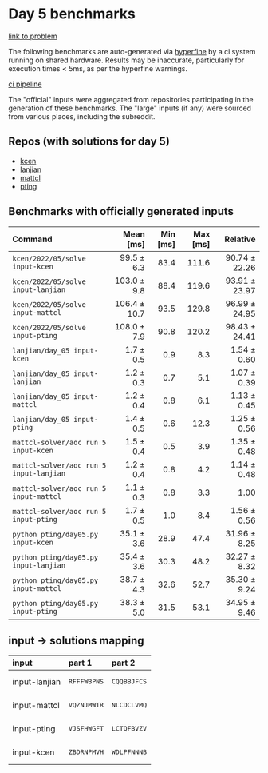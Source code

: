 # Day 5 benchmarks

[link to problem](http://adventofcode.com/2022/day/5)

The following benchmarks are auto-generated via [hyperfine](https://github.com/sharkdp/hyperfine) by a ci system running on shared hardware. Results may be inaccurate, particularly for execution times < 5ms, as per the hyperfine warnings.

[ci pipeline](http://ci.papercode.net:8080/teams/aoc2022/pipelines/aoc-compare-2022)

The "official" inputs were aggregated from repositories participating in the generation of these benchmarks. The "large" inputs (if any) were sourced from various places, including the subreddit.

## Repos (with solutions for day 5)


- [kcen](https://github.com/kcen/AdventOfCode)
- [lanjian](https://github.com/LanJian/aoc-2022)
- [mattcl](https://github.com/mattcl/aoc2022)
- [pting](https://github.com/pting/aoc2022)

## Benchmarks with officially generated inputs
| Command | Mean [ms] | Min [ms] | Max [ms] | Relative |
|:---|---:|---:|---:|---:|
| `kcen/2022/05/solve input-kcen` | 99.5 ± 6.3 | 83.4 | 111.6 | 90.74 ± 22.26 |
| `kcen/2022/05/solve input-lanjian` | 103.0 ± 9.8 | 88.4 | 119.6 | 93.91 ± 23.97 |
| `kcen/2022/05/solve input-mattcl` | 106.4 ± 10.7 | 93.5 | 129.8 | 96.99 ± 24.95 |
| `kcen/2022/05/solve input-pting` | 108.0 ± 7.9 | 90.8 | 120.2 | 98.43 ± 24.41 |
| `lanjian/day_05 input-kcen` | 1.7 ± 0.5 | 0.9 | 8.3 | 1.54 ± 0.60 |
| `lanjian/day_05 input-lanjian` | 1.2 ± 0.3 | 0.7 | 5.1 | 1.07 ± 0.39 |
| `lanjian/day_05 input-mattcl` | 1.2 ± 0.4 | 0.8 | 6.1 | 1.13 ± 0.45 |
| `lanjian/day_05 input-pting` | 1.4 ± 0.5 | 0.6 | 12.3 | 1.25 ± 0.56 |
| `mattcl-solver/aoc run 5 input-kcen` | 1.5 ± 0.4 | 0.5 | 3.9 | 1.35 ± 0.48 |
| `mattcl-solver/aoc run 5 input-lanjian` | 1.2 ± 0.4 | 0.8 | 4.2 | 1.14 ± 0.48 |
| `mattcl-solver/aoc run 5 input-mattcl` | 1.1 ± 0.3 | 0.8 | 3.3 | 1.00 |
| `mattcl-solver/aoc run 5 input-pting` | 1.7 ± 0.5 | 1.0 | 8.4 | 1.56 ± 0.56 |
| `python pting/day05.py input-kcen` | 35.1 ± 3.6 | 28.9 | 47.4 | 31.96 ± 8.25 |
| `python pting/day05.py input-lanjian` | 35.4 ± 3.6 | 30.3 | 48.2 | 32.27 ± 8.32 |
| `python pting/day05.py input-mattcl` | 38.7 ± 4.3 | 32.6 | 52.7 | 35.30 ± 9.24 |
| `python pting/day05.py input-pting` | 38.3 ± 5.0 | 31.5 | 53.1 | 34.95 ± 9.46 |

## input -> solutions mapping
|input|part 1|part 2|
|:---|:---|:---|
|input-lanjian|<pre>RFFFWBPNS</pre>|<pre>CQQBBJFCS</pre>|
|input-mattcl|<pre>VQZNJMWTR</pre>|<pre>NLCDCLVMQ</pre>|
|input-pting|<pre>VJSFHWGFT</pre>|<pre>LCTQFBVZV</pre>|
|input-kcen|<pre>ZBDRNPMVH</pre>|<pre>WDLPFNNNB</pre>|
